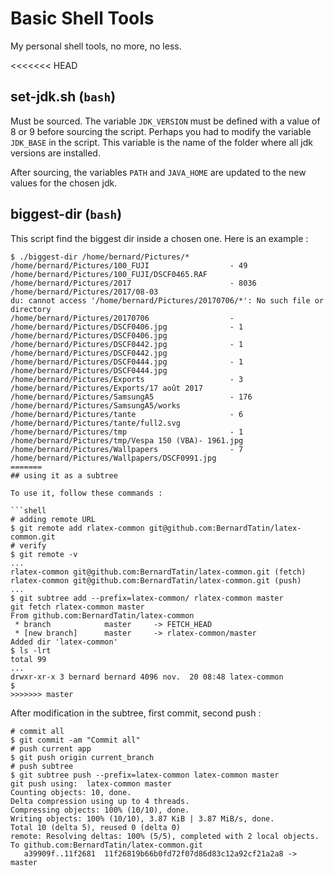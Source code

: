 # Basic Shell Tools

My personal shell tools, no more, no less.

<<<<<<< HEAD
## set-jdk.sh (`bash`)

Must be sourced. The variable `JDK_VERSION` must be defined with a value of 8 or 9 before sourcing the script. Perhaps you had to modify the variable `JDK_BASE` in the script. This variable is the name of the folder where all jdk versions are installed.

After sourcing, the variables `PATH` and `JAVA_HOME` are updated to the new values for the chosen jdk.

## biggest-dir (`bash`)

This script find the biggest dir inside a chosen one. Here is an example :

```shell
$ ./biggest-dir /home/bernard/Pictures/*
/home/bernard/Pictures/100_FUJI                  - 49	/home/bernard/Pictures/100_FUJI/DSCF0465.RAF
/home/bernard/Pictures/2017                      - 8036	/home/bernard/Pictures/2017/08-03
du: cannot access '/home/bernard/Pictures/20170706/*': No such file or directory
/home/bernard/Pictures/20170706                  -
/home/bernard/Pictures/DSCF0406.jpg              - 1	/home/bernard/Pictures/DSCF0406.jpg
/home/bernard/Pictures/DSCF0442.jpg              - 1	/home/bernard/Pictures/DSCF0442.jpg
/home/bernard/Pictures/DSCF0444.jpg              - 1	/home/bernard/Pictures/DSCF0444.jpg
/home/bernard/Pictures/Exports                   - 3	/home/bernard/Pictures/Exports/17 août 2017
/home/bernard/Pictures/SamsungA5                 - 176	/home/bernard/Pictures/SamsungA5/works
/home/bernard/Pictures/tante                     - 6	/home/bernard/Pictures/tante/full2.svg
/home/bernard/Pictures/tmp                       - 1	/home/bernard/Pictures/tmp/Vespa 150 (VBA)- 1961.jpg
/home/bernard/Pictures/Wallpapers                - 7	/home/bernard/Pictures/Wallpapers/DSCF0991.jpg
=======
## using it as a subtree

To use it, follow these commands :

```shell
# adding remote URL
$ git remote add rlatex-common git@github.com:BernardTatin/latex-common.git
# verify
$ git remote -v
...
rlatex-common git@github.com:BernardTatin/latex-common.git (fetch)
rlatex-common git@github.com:BernardTatin/latex-common.git (push)
...
$ git subtree add --prefix=latex-common/ rlatex-common master
git fetch rlatex-common master
From github.com:BernardTatin/latex-common
 * branch            master     -> FETCH_HEAD
 * [new branch]      master     -> rlatex-common/master
Added dir 'latex-common'
$ ls -lrt
total 99
...
drwxr-xr-x 3 bernard bernard 4096 nov.  20 08:48 latex-common
$
>>>>>>> master
```

After modification in the subtree, first commit, second push :

```shell
# commit all
$ git commit -am "Commit all"
# push current app
$ git push origin current_branch
# push subtree
$ git subtree push --prefix=latex-common latex-common master
git push using:  latex-common master
Counting objects: 10, done.
Delta compression using up to 4 threads.
Compressing objects: 100% (10/10), done.
Writing objects: 100% (10/10), 3.87 KiB | 3.87 MiB/s, done.
Total 10 (delta 5), reused 0 (delta 0)
remote: Resolving deltas: 100% (5/5), completed with 2 local objects.
To github.com:BernardTatin/latex-common.git
   a39909f..11f2681  11f26819b66b0fd72f07d86d83c12a92cf21a2a8 -> master

```
